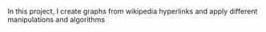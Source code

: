 In this project, I create graphs from wikipedia hyperlinks and apply different manipulations and algorithms
